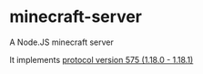 # minecraft-server
A Node.JS minecraft server

It implements [protocol version 575 (1.18.0 - 1.18.1)](https://wiki.vg/index.php?title=Protocol&oldid=17289)

